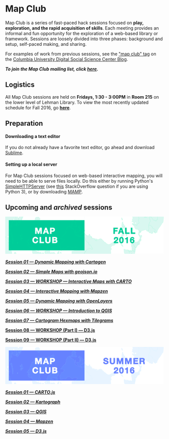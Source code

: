 # Map Club

Map Club is a series of fast-paced hack sessions focused on **play, exploration, and the rapid acquisition of skills**. Each meeting provides an informal and fun opportunity for the exploration of a web-based library or framework. Sessions are loosely divided into three phases: background and setup, self-paced making, and sharing. 

For examples of work from previous sessions, see the ["map club" tag](https://blogs.cul.columbia.edu/dssc/tag/map-club/) on the [Columbia University Digital Social Science Center Blog](https://blogs.cul.columbia.edu/dssc/). 

**_To join the Map Club mailing list, click [here](http://eepurl.com/ciouUX)._**

## Logistics

All Map Club sessions are held on **Fridays, 1:30 - 3:00PM** in **Room 215** on the lower level of Lehman Library. To view the most recently updated schedule for Fall 2016, go [**here**](https://blogs.cul.columbia.edu/dssc/2016/09/14/map-club-fall-2016-edition/).

## Preparation

#### Downloading a text editor

If you do not already have a favorite text editor, go ahead and download [Sublime](https://www.sublimetext.com/). 

#### Setting up a local server

For Map Club sessions focused on web-based interactive mapping, you will need to be able to serve files locally. Do this either by running Python's [SimpleHTTPServer](https://docs.python.org/2/library/simplehttpserver.html) (see [this](http://stackoverflow.com/questions/7943751/what-is-the-python3-equivalent-of-python-m-simplehttpserver) StackOverflow question if you are using Python 3), or by downloading [MAMP](https://www.mamp.info/en/). 

## Upcoming and _archived_ sessions

![Fall 2016](https://github.com/emilyfuhrman/map-club/blob/master/Assets/Banner_2016_Fall.png)

_**[Session 01 &mdash; Dynamic Mapping with Cartagen](https://github.com/emilyfuhrman/map-club/blob/master/2016_Fall/Session_01)**_

_**[Session 02 &mdash; Simple Maps with geojson.io](https://github.com/emilyfuhrman/map-club/blob/master/2016_Fall/Session_02)**_

_**[Session 03 &mdash; WORKSHOP &mdash; Interactive Maps with CARTO](https://github.com/emilyfuhrman/map-club/blob/master/2016_Fall/Session_03)**_

_**[Session 04 &mdash; Interactive Mapping with Mapzen](https://github.com/emilyfuhrman/map-club/blob/master/2016_Fall/Session_04)**_

_**[Session 05 &mdash; Dynamic Mapping with OpenLayers](https://github.com/emilyfuhrman/map-club/blob/master/2016_Fall/Session_05)**_

_**[Session 06 &mdash; WORKSHOP &mdash; Introduction to QGIS](https://github.com/emilyfuhrman/map-club/blob/master/2016_Fall/Session_06)**_

_**[Session 07 &mdash; Cartogram Hexmaps with Tilegrams](https://github.com/emilyfuhrman/map-club/blob/master/2016_Fall/Session_07)**_

**[Session 08 &mdash; WORKSHOP (Part I) &mdash; D3.js](https://github.com/emilyfuhrman/map-club/blob/master/2016_Fall/Session_08)**

**[Session 09 &mdash; WORKSHOP (Part II) &mdash; D3.js](https://github.com/emilyfuhrman/map-club/blob/master/2016_Fall/Session_09)**

![Summer 2016](https://github.com/emilyfuhrman/map-club/blob/master/Assets/Banner_2016_Summer.png)

_**[Session 01 &mdash; CARTO.js](https://github.com/emilyfuhrman/map-club/blob/master/2016_Summer/Session_01)**_

_**[Session 02 &mdash; Kartograph](https://github.com/emilyfuhrman/map-club/blob/master/2016_Summer/Session_02)**_

_**[Session 03 &mdash; QGIS](https://github.com/emilyfuhrman/map-club/blob/master/2016_Summer/Session_03)**_

_**[Session 04 &mdash; Mapzen](https://github.com/emilyfuhrman/map-club/blob/master/2016_Summer/Session_04)**_

_**[Session 05 &mdash; D3.js](https://github.com/emilyfuhrman/map-club/blob/master/2016_Summer/Session_05)**_